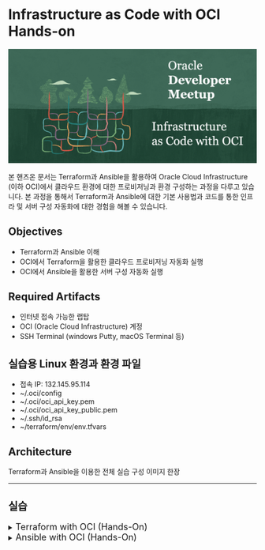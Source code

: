 # Infrastructure as Code with OCI Hands-on
![](images/logo.png)

본 핸즈온 문서는 Terraform과 Ansible을 활용하여 Oracle Cloud Infrastructure (이하 OCI)에서 클라우드 환경에 대한 프로비저닝과 환경 구성하는 과정을 다루고 있습니다. 본 과정을 통해서 Terraform과 Ansible에 대한 기본 사용법과 코드를 통한 인프라 및 서버 구성 자동화에 대한 경험을 해볼 수 있습니다.

## Objectives
* Terraform과 Ansible 이해
* OCI에서 Terraform을 활용한 클라우드 프로비저닝 자동화 실행
* OCI에서 Ansible을 활용한 서버 구성 자동화 실행

## Required Artifacts
* 인터넷 접속 가능한 랩탑
* OCI (Oracle Cloud Infrastructure) 계정
* SSH Terminal (windows Putty, macOS Terminal 등)


## 실습용 Linux 환경과 환경 파일
  * 접속 IP: 132.145.95.114
  * ~/.oci/config
  * ~/.oci/oci_api_key.pem
  * ~/.oci/oci_api_key_public.pem
  * ~/.ssh/id_rsa
  * ~/terraform/env/env.tfvars

## Architecture
Terraform과 Ansible을 이용한 전체 실습 구성 이미지 한장

---

## 실습

<details>
<summary>
<font size=4>Terraform with OCI (Hands-On)</font>
</summary>

Compartment, Compute, VCN 생성

### 실습 환경 (그림 한장)
* Terraform Client
* Terraform Provider

</details>

<details>
<summary>
<font size=4>Ansible with OCI (Hands-On)</font>
</summary>

* Configuration (후보군)
  * apache(nginx) + php + fpm
  * database (oracle, mongo...)
  * was (weblogic, jboss, tomcat)
  * ansible awx
  * kafka
  * monitoring (kibana, logstat, prometheus)
  * system infra (docker, kubernetes)
* Provisioning
  * ADW

### 실습 환경 (그림 한장)
* Ansible Control Server
* Ansible Target Server

### 실습 환경 구성
1. RSA Key Pair 다운로드

2. Ansible Control Server 접속

    #### Windows (Putty)
    Putty를 통해 접속 방법 가이드

    #### macOS Terminal
    ```
    $ ssh -i ~/.ssh/id_rsa user1@132.145.95.114
    ```

3. python, pip, virtualenv 설치 확인
    ```
    $ python --verion

    $ pip --version

    $ virtualenv --version
    ```

4. virtualenv 환경 생성 및 가상환경 실행
    ```
    $ virtualenv oci-ansible

    $ source ~/oci-ansible/bin/activate
    ```

5. Python 가상환경에 ansible 설치 및 확인
    ```
    $ (oci-ansible) $ pip install ansible

    $ (oci-ansible) $ ansible --version
    ```

6. OCI Python SDK 설치
    Ansible OCI Module에서는 OCI Python SDK를 사용하여 OCI에 접근합니다. 따라서 Ansible OCI Module을 사용하기 위해서는 OCI Python SDK 설치가 필요합니다.

    ```
    $ (oci-ansible) pip install oci
    ```

### Ansible OCI Module 다운로드, 설치, 접속 테스트
Ansible OCI Module은 Ansible Galaxy에서 Role로 제공되고 있으며, GitHub에서도 다운로드 받을 수 있습니다. 본 실습에서는 Ansible Galaxy에서 다운로드 받아서 설치를 진행합니다.

1. Ansible OCI Module 다운로드 (from Ansible Galaxy)
    ```
    $ (oci-ansible) ansible-galaxy install oracle.oci_ansible_modules
    ```

<details>
 <summary>참고) Ansible OCI Module from GitHub</summary>

 ```
$ (oci-ansible) git clone https://github.com/oracle/oci-ansible-modules.git
 ```

</details>

2. Ansible OCI Module 설치
    ```
    $ (oci-ansible) ~/.ansible/roles/oracle.oci_ansible_modules/install.py
    ```

3. Ansible OCI Module에서 제공하는 Dynamic Inventory를 사용하여 접속 테스트
    ```
    $ (oci-ansible) ansible-inventory -i .ansible/roles/oracle.oci_ansible_modules/inventory-script/oci_inventory.py --list
    ```

    아래와 같이 Compartment이름과 하위 Host IP 주소를 확인할 수 있습니다.
    ```
    "meetup-compartment-111": {
        "hosts": [
            "140.238.1.142"
        ]
    }
    ```

4. 위에서 확인한 Compartment명을 이용해서 해당 Host에 Ping 테스트를 수행합니다.
    ```
    ansible -i .ansible/roles/oracle.oci_ansible_modules/inventory-script/oci_inventory.py {compartment명} -u {사용자명} -m ping --private-key=~/.ssh/id_rsa
    ```

    접속할때마다 key를 입력하지 않도록 known_hosts에 등록하기 위해 yes를 입력합니다.
    ```
    The authenticity of host '140.238.1.158 (140.238.1.158)' can't be established.
    ECDSA key fingerprint is SHA256:88V1g6wPQ7pVuDLtKRl2E5XGzFdd1TpMITZcPPQm1SM.
    ECDSA key fingerprint is MD5:01:dc:0b:02:d3:e9:aa:a3:d9:e4:f5:61:3d:f5:59:a5.
    Are you sure you want to continue connecting (yes/no)? yes
    ```

    PING 테스트
    ```
    140.238.1.158 | SUCCESS => {
        "ansible_facts": {
            "discovered_interpreter_python": "/usr/bin/python"
        }, 
        "changed": false, 
        "ping": "pong"
    }
    ```

---


### Ansible을 활용한 서버 구성 (Configuration) 
OCI Compute (Linux)에 Apache + PHP-FPM 조합의 환경을 구성해봅니다.

### Ansible을 활용한 서버 프로비저닝 (Provisioning)
OCI에 Oracle Autonomous Data warehouse(ADW)를 프로비저닝해봅니다.

1. 실습용 소스 다운로드
    > git clone https://github.com/MangDan/Infrastructure-as-Code/ansible

2. tenancy_ocid 확인
    아래 제공되는 config파일에서 tenancy의 id를 확인하고 메모합니다.

    ```
    $ cat ~/.oci/config

    [DEFAULT]
    tenancy=ocid1.tenancy.oc1..aaaaaaaaczntdhqaqsnfxfykqymelumoplqe5d6amg7ecsaykku6ukiwc37q
    user=ocid1.user.oc1..aaaaaaaaecuviw4zez73bajvj4a7ccdkxkpz7axmcu5yjobtqny3dw753nda
    key_file=~/.oci/oci_api_key.pem
    fingerprint=48:1a:98:8c:cd:f6:63:4b:fb:4d:8d:26:44:aa:37:f6
    region=ap-seoul-1
    ```

3. 먼저 ADW를 생성하기 위한 Compartment를 생성합니다. 다음은 Compartment 생성을 위한 Playbook입니다.

  * compartment.yml playbook 내용
    ```yml
    ---
    # Compartment Module
    - name: Compartment Module
      connection: local
      hosts: localhost
      tasks:
        - name: Create a compartment
          oci_compartment:
            parent_compartment_id: '{{ tenancy_id }}'
            name: ansible_compartment 
            description: Compartment for Ansible handson 
          register: result
          tags:
            - create_compartment
        - name: Delete compartment
          oci_compartment:
            compartment_id: '{{ compartment_id }}'
            state: absent
          register: result
          tags:
            - delete_compartment
        - name: Get details of a root compartment
          oci_compartment_facts:
            compartment_id: '{{ tenancy_id }}'
            name: '{{ compartment_name }}'
            fetch_subcompartments: True 
          register: result
          tags:
            - get_compartments
        - name: Print result
          debug:
            msg: '{{ result }}'
          tags:
            - always
    ...
    ```

4. 아래의 스크립트를 실행합니다. **{{tenancy_ocid}}** 부분을 위에서 메모한 tenancy_ocid로 대체하여 실행합니다.

    ```
    $ ansible-playbook -i .ansible/roles/oracle.oci_ansible_modules/inventory-script/oci_inventory.py playbooks/compartment.yml -t create_compartment -e "{{ tenancy_ocid }}"
    ```

5. 실행하면 Compartment가 생성되며, 생성된 결과가 다음과 같이 출렵됩니다. 아래 id의 값을 메모합니다.

    ![](images/ansible_compartment_result.png)
    

6. Oracle Autonomous Data Warehouse를 위에서 생성한 Compartment에 생성합니다. 아래는 ADW를 생성하기 위한 Playbook입니다.

  * adw.yml playbook
    ```yml
    ---
    # Create Autonomous Data Warehouse
    - name: Autonomous Data Warehouse Module
      connection: local
      hosts: localhost
      tasks:
        - name: Create Autonomous Data Warehouse
          oci_autonomous_data_warehouse:
            compartment_id: '{{ compartment_id }}'
            admin_password: 'WelCome123##'
            data_storage_size_in_tbs: 1
            cpu_core_count: 2
            db_name: 'ansible-adw'
            display_name: 'ansible-adw'
            license_model: 'LICENSE_INCLUDED'
            freeform_tags:
              owner: 'dan.donghu.kim@gmail.com'
            wait: False
            state: 'present'
          register: result
          tags:
            - create_adw
        # Delete Autonomous Data Warehouse
        - name: Delete Autonomous Data Warehouse
          oci_autonomous_data_warehouse:
            autonomous_data_warehouse_id: '{{ adw_id }}'
            state: 'absent'
          register: result
          tags:
            - delete_adw
        - name: Get Aunonomous Data Warehouse details of compartment
          oci_autonomous_data_warehouse_facts:
            compartment_id: '{{ compartment_id }}'
          register: result
          tags:
            - get_adw_details
        # Print ADW instance result
        - name: Print ADW instance result
          debug:
            msg: '{{ result }}'
          tags:
            - always
    ...
    ```

4. ADW 프로비저닝을 위해 다음과 같이 Ansible Playbook을 실행합니다.
  ```
  $ ansible-playbook -i .ansible/roles/oracle.oci_ansible_modules/inventory-script/oci_inventory.py playbooks/adw.yml -t create_adw -e "compartment_id={compartment ID}"
  ```

</details>

